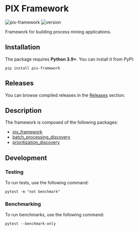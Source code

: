 # PIX Framework

![pix-framework](https://github.com/AutomatedProcessImprovement/pix-framework/actions/workflows/build.yaml/badge.svg)
![version](https://img.shields.io/github/v/tag/AutomatedProcessImprovement/pix-framework)

Framework for building process mining applications.

## Installation

The package requires **Python 3.9+**. You can install it from PyPI: 

```shell
pip install pix-framework
```

## Releases

You can browse compiled releases in the [Releases](https://github.com/AutomatedProcessImprovement/pix-framework/releases) section.

## Description

The framework is composed of the following packages:

- [pix_framework](./src/pix_framework/)
- [batch_processing_discovery](./src/batch_processing_discovery/)
- [prioritization_discovery](./src/prioritization_discovery/)

## Development

### Testing

To run tests, use the following command:

```shell
pytest -m "not benchmark"
```

### Benchmarking

To run benchmarks, use the following command:

```shell
pytest --benchmark-only
```
